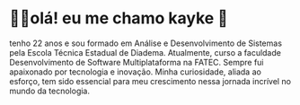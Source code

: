 
<h1>👨‍💻olá! eu me chamo kayke 👋 </h1>

<p>tenho 22 anos e sou formado em Análise e Desenvolvimento de Sistemas pela Escola Técnica Estadual de Diadema. Atualmente, curso a faculdade Desenvolvimento de Software Multiplataforma na FATEC.
Sempre fui apaixonado por tecnologia e inovação. Minha curiosidade, aliada ao esforço, tem sido essencial para meu crescimento nessa jornada incrível no mundo da tecnologia.</p>

<div>
  <i class="devicon-javascript-plain"></i>
</div>


